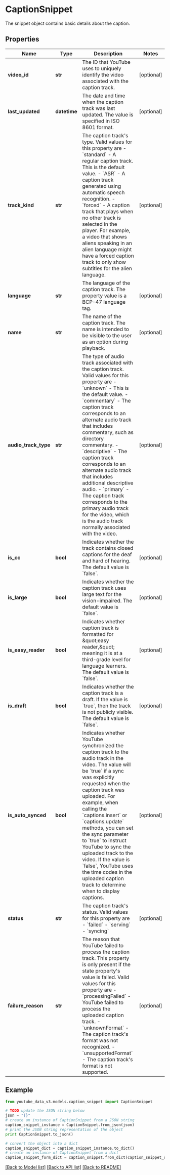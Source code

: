 # CaptionSnippet

The snippet object contains basic details about the caption.

## Properties

| Name                 | Type         | Description                                                                                                                                                                                                                                                                                                                                                                                                                                                                                                                                                                                  | Notes      |
| -------------------- | ------------ | -------------------------------------------------------------------------------------------------------------------------------------------------------------------------------------------------------------------------------------------------------------------------------------------------------------------------------------------------------------------------------------------------------------------------------------------------------------------------------------------------------------------------------------------------------------------------------------------- | ---------- |
| **video_id**         | **str**      | The ID that YouTube uses to uniquely identify the video associated with the caption track.                                                                                                                                                                                                                                                                                                                                                                                                                                                                                                   | [optional] |
| **last_updated**     | **datetime** | The date and time when the caption track was last updated. The value is specified in ISO 8601 format.                                                                                                                                                                                                                                                                                                                                                                                                                                                                                        | [optional] |
| **track_kind**       | **str**      | The caption track&#39;s type. Valid values for this property are   - &#x60;standard&#x60; - A regular caption track. This is the default value.   - &#x60;ASR&#x60; - A caption track generated using automatic speech recognition.   - &#x60;forced&#x60; - A caption track that plays when no other track is selected in the player. For example, a video that shows aliens speaking in an alien language might have a forced caption track to only show subtitles for the alien language.                                                                                                 | [optional] |
| **language**         | **str**      | The language of the caption track. The property value is a BCP-47 language tag.                                                                                                                                                                                                                                                                                                                                                                                                                                                                                                              | [optional] |
| **name**             | **str**      | The name of the caption track. The name is intended to be visible to the user as an option during playback.                                                                                                                                                                                                                                                                                                                                                                                                                                                                                  | [optional] |
| **audio_track_type** | **str**      | The type of audio track associated with the caption track. Valid values for this property are - &#x60;unknown&#x60; - This is the default value. - &#x60;commentary&#x60; - The caption track corresponds to an alternate audio track that includes commentary, such as directory commentary. - &#x60;descriptive&#x60; - The caption track corresponds to an alternate audio track that includes additional descriptive audio. - &#x60;primary&#x60; - The caption track corresponds to the primary audio track for the video, which is the audio track normally associated with the video. | [optional] |
| **is_cc**            | **bool**     | Indicates whether the track contains closed captions for the deaf and hard of hearing. The default value is &#x60;false&#x60;.                                                                                                                                                                                                                                                                                                                                                                                                                                                               | [optional] |
| **is_large**         | **bool**     | Indicates whether the caption track uses large text for the vision-impaired. The default value is &#x60;false&#x60;.                                                                                                                                                                                                                                                                                                                                                                                                                                                                         | [optional] |
| **is_easy_reader**   | **bool**     | Indicates whether caption track is formatted for \&quot;easy reader,\&quot; meaning it is at a third-grade level for language learners. The default value is &#x60;false&#x60;.                                                                                                                                                                                                                                                                                                                                                                                                              | [optional] |
| **is_draft**         | **bool**     | Indicates whether the caption track is a draft. If the value is &#x60;true&#x60;, then the track is not publicly visible. The default value is &#x60;false&#x60;.                                                                                                                                                                                                                                                                                                                                                                                                                            | [optional] |
| **is_auto_synced**   | **bool**     | Indicates whether YouTube synchronized the caption track to the audio track in the video. The value will be &#x60;true&#x60; if a sync was explicitly requested when the caption track was uploaded. For example, when calling the &#x60;captions.insert&#x60; or &#x60;captions.update&#x60; methods, you can set the sync parameter to &#x60;true&#x60; to instruct YouTube to sync the uploaded track to the video. If the value is &#x60;false&#x60;, YouTube uses the time codes in the uploaded caption track to determine when to display captions.                                   | [optional] |
| **status**           | **str**      | The caption track&#39;s status. Valid values for this property are - &#x60;failed&#x60; - &#x60;serving&#x60; - &#x60;syncing&#x60;                                                                                                                                                                                                                                                                                                                                                                                                                                                          | [optional] |
| **failure_reason**   | **str**      | The reason that YouTube failed to process the caption track. This property is only present if the state property&#39;s value is failed. Valid values for this property are - &#x60;processingFailed&#x60; - YouTube failed to process the uploaded caption track. - &#x60;unknownFormat&#x60; - The caption track&#39;s format was not recognized. - &#x60;unsupportedFormat&#x60; - The caption track&#39;s format is not supported.                                                                                                                                                        | [optional] |

## Example

```python
from youtube_data_v3.models.caption_snippet import CaptionSnippet

# TODO update the JSON string below
json = "{}"
# create an instance of CaptionSnippet from a JSON string
caption_snippet_instance = CaptionSnippet.from_json(json)
# print the JSON string representation of the object
print CaptionSnippet.to_json()

# convert the object into a dict
caption_snippet_dict = caption_snippet_instance.to_dict()
# create an instance of CaptionSnippet from a dict
caption_snippet_form_dict = caption_snippet.from_dict(caption_snippet_dict)
```

[[Back to Model list]](../README.md#documentation-for-models) [[Back to API list]](../README.md#documentation-for-api-endpoints) [[Back to README]](../README.md)
